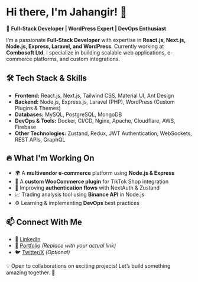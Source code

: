 # Hi there, I'm Jahangir! 👋

🚀 **Full-Stack Developer | WordPress Expert | DevOps Enthusiast**

I’m a passionate **Full-Stack Developer** with expertise in **React.js, Next.js, Node.js, Express, Laravel, and WordPress**. Currently working at **Combosoft Ltd**, I specialize in building scalable web applications, e-commerce platforms, and custom integrations.

## 🛠️ Tech Stack & Skills

- **Frontend:** React.js, Next.js, Tailwind CSS, Material UI, Ant Design
- **Backend:** Node.js, Express.js, Laravel (PHP), WordPress (Custom Plugins & Themes)
- **Databases:** MySQL, PostgreSQL, MongoDB
- **DevOps & Tools:** Docker, CI/CD, Nginx, Apache, Cloudflare, AWS, Firebase
- **Other Technologies:** Zustand, Redux, JWT Authentication, WebSockets, REST APIs, GraphQL

## 🔥 What I'm Working On

- 🌍 A **multivendor e-commerce** platform using **Node.js & Express**
- 🛒 A **custom WooCommerce plugin** for TikTok Shop integration
- 🔐 Improving **authentication flows** with NextAuth & Zustand
- 📈 Trading analysis tool using **Binance API** in Node.js
- ⚙️ Learning & implementing **DevOps** best practices

## 📫 Connect With Me

- 💼 [LinkedIn](https://www.linkedin.com/in/muhammad-dev/)
- 📝 [Portfolio](https://devjahangir.com/) *(Replace with your actual link)*
- 🐦 [Twitter/X](https://twitter.com/muhammad_dev) *(Optional)*

💡 Open to collaborations on exciting projects! Let’s build something amazing together. 🚀

